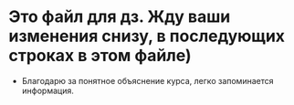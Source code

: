 # Это файл для дз. Жду ваши изменения снизу, в последующих строках в этом файле)
* Благодарю за понятное объяснение курса, легко запоминается информация. 